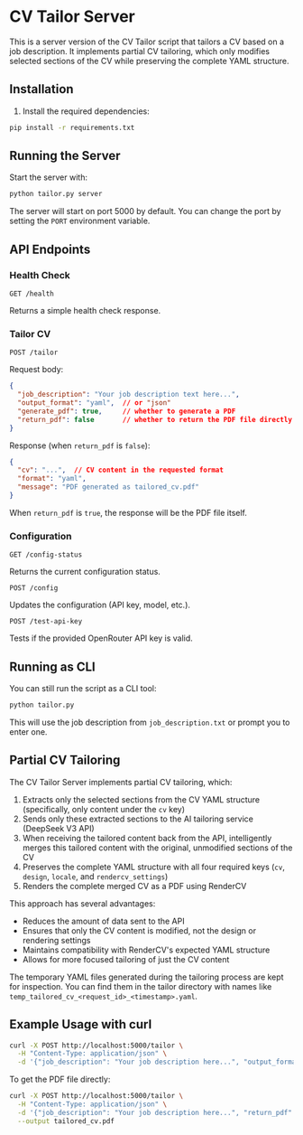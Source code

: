 # CV Tailor Server

This is a server version of the CV Tailor script that tailors a CV based on a job description. It implements partial CV tailoring, which only modifies selected sections of the CV while preserving the complete YAML structure.

## Installation

1. Install the required dependencies:

```bash
pip install -r requirements.txt
```

## Running the Server

Start the server with:

```bash
python tailor.py server
```

The server will start on port 5000 by default. You can change the port by setting the `PORT` environment variable.

## API Endpoints

### Health Check

```
GET /health
```

Returns a simple health check response.

### Tailor CV

```
POST /tailor
```

Request body:

```json
{
  "job_description": "Your job description text here...",
  "output_format": "yaml",  // or "json"
  "generate_pdf": true,     // whether to generate a PDF
  "return_pdf": false       // whether to return the PDF file directly
}
```

Response (when `return_pdf` is `false`):

```json
{
  "cv": "...",  // CV content in the requested format
  "format": "yaml",
  "message": "PDF generated as tailored_cv.pdf"
}
```

When `return_pdf` is `true`, the response will be the PDF file itself.

### Configuration

```
GET /config-status
```

Returns the current configuration status.

```
POST /config
```

Updates the configuration (API key, model, etc.).

```
POST /test-api-key
```

Tests if the provided OpenRouter API key is valid.

## Running as CLI

You can still run the script as a CLI tool:

```bash
python tailor.py
```

This will use the job description from `job_description.txt` or prompt you to enter one.

## Partial CV Tailoring

The CV Tailor Server implements partial CV tailoring, which:

1. Extracts only the selected sections from the CV YAML structure (specifically, only content under the `cv` key)
2. Sends only these extracted sections to the AI tailoring service (DeepSeek V3 API)
3. When receiving the tailored content back from the API, intelligently merges this tailored content with the original, unmodified sections of the CV
4. Preserves the complete YAML structure with all four required keys (`cv`, `design`, `locale`, and `rendercv_settings`)
5. Renders the complete merged CV as a PDF using RenderCV

This approach has several advantages:
- Reduces the amount of data sent to the API
- Ensures that only the CV content is modified, not the design or rendering settings
- Maintains compatibility with RenderCV's expected YAML structure
- Allows for more focused tailoring of just the CV content

The temporary YAML files generated during the tailoring process are kept for inspection. You can find them in the tailor directory with names like `temp_tailored_cv_<request_id>_<timestamp>.yaml`.

## Example Usage with curl

```bash
curl -X POST http://localhost:5000/tailor \
  -H "Content-Type: application/json" \
  -d '{"job_description": "Your job description here...", "output_format": "json"}'
```

To get the PDF file directly:

```bash
curl -X POST http://localhost:5000/tailor \
  -H "Content-Type: application/json" \
  -d '{"job_description": "Your job description here...", "return_pdf": true}' \
  --output tailored_cv.pdf
```
